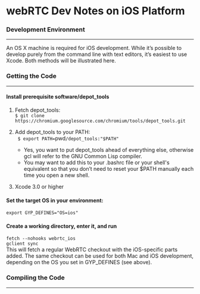 # webRTC Dev Notes on iOS Platform

### Development Environment
---
An OS X machine is required for iOS development. While it’s possible to develop purely from the command line with text editors, it’s easiest to use Xcode. Both methods will be illustrated here.

### Getting the Code
---
#### Install prerequisite software/depot_tools
1. Fetch depot_tools:  
` $ git clone https://chromium.googlesource.com/chromium/tools/depot_tools.git `

2. Add depot_tools to your PATH:  
` $ export PATH=`pwd`/depot_tools:"$PATH" `  
   * Yes, you want to put depot_tools ahead of everything else, otherwise gcl will refer to the GNU Common Lisp compiler.  
   * You may want to add this to your .bashrc file or your shell's equivalent so that you don’t need to reset your $PATH manually each time you open a new shell.  

3. Xcode 3.0 or higher

#### Set the target OS in your environment:
` export GYP_DEFINES="OS=ios" `
#### Create a working directory, enter it, and run
` fetch --nohooks webrtc_ios `  
` gclient sync `  
This will fetch a regular WebRTC checkout with the iOS-specific parts added. The same checkout can be used for both Mac and iOS development, depending on the OS you set in GYP_DEFINES (see above).

### Compiling the Code
---
